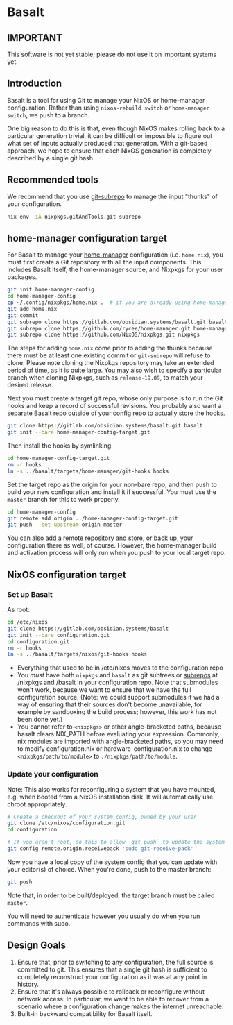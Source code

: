 # Basalt

## IMPORTANT

This software is not yet stable; please do not use it on important systems yet.

## Introduction

Basalt is a tool for using Git to manage your NixOS or home-manager
configuration.  Rather than using `nixos-rebuild switch` or `home-manager
switch`, we push to a branch.

One big reason to do this is that, even though NixOS makes rolling back to a
particular generation trivial, it can be difficult or impossible to figure out
what set of inputs actually produced that generation.  With a git-based
approach, we hope to ensure that each NixOS generation is completely described
by a single git hash.

## Recommended tools

We recommend that you use
[git-subrepo](https://github.com/ingydotnet/git-subrepo) to manage the input
"thunks" of your configuration.

```bash
nix-env -iA nixpkgs.gitAndTools.git-subrepo
```

## home-manager configuration target

For Basalt to manage your [home-manager](https://github.com/rycee/home-manager)
configuration (i.e. `home.nix`), you must first create a Git repository with all
the input components.  This includes Basalt itself, the home-manager source, and
Nixpkgs for your user packages.

```bash
git init home-manager-config
cd home-manager-config
cp ~/.config/nixpkgs/home.nix .  # if you are already using home-manager
git add home.nix
git commit
git subrepo clone https://gitlab.com/obsidian.systems/basalt.git basalt
git subrepo clone https://github.com/rycee/home-manager.git home-manager
git subrepo clone https://github.com/NixOS/nixpkgs.git nixpkgs
```

The steps for adding `home.nix` come prior to adding the thunks because there
must be at least one existing commit or `git-subrepo` will refuse to clone.
Please note cloning the Nixpkgs repository may take an extended period of time,
as it is quite large.  You may also wish to specify a particular branch when
cloning Nixpkgs, such as `release-19.09`, to match your desired release.

Next you must create a target git repo, whose only purpose is to run the Git
hooks and keep a record of successful revisions.  You probably also want a
separate Basalt repo outside of your config repo to actually store the hooks.

```bash
git clone https://gitlab.com/obsidian.systems/basalt.git basalt
git init --bare home-manager-config-target.git
```

Then install the hooks by symlinking.

```bash
cd home-manager-config-target.git
rm -r hooks
ln -s ../basalt/targets/home-manager/git-hooks hooks
```

Set the target repo as the origin for your non-bare repo, and then push to build
your new configuration and install it if successful.  You must use the `master`
branch for this to work properly.

```bash
cd home-manager-config
git remote add origin ../home-manager-config-target.git
git push --set-upstream origin master
```

You can also add a remote repository and store, or back up, your configuration
there as well, of course.  However, the home-manager build and activation
process will only run when you push to your local target repo.

## NixOS configuration target

### Set up Basalt

As root:

```bash
cd /etc/nixos
git clone https://gitlab.com/obsidian.systems/basalt
git init --bare configuration.git
cd configuration.git
rm -r hooks
ln -s ../basalt/targets/nixos/git-hooks hooks
```

* Everything that used to be in /etc/nixos moves to the configuration repo
* You *must* have both `nixpkgs` and `basalt` as git subtrees or [subrepos](https://github.com/ingydotnet/git-subrepo) at /nixpkgs and /basalt  in your configuration repo.  Note that submodules won't work, because we want to ensure that we have the full configuration source.  (Note: we could support submodules if we had a way of ensuring that their sources don't become unavailable, for example by sandboxing the build process; however, this work has not been done yet.)
* You cannot refer to `<nixpkgs>` or other angle-bracketed paths, because basalt clears NIX_PATH before evaluating your expression.  Commonly, nix modules are imported with angle-bracketed paths, so you may need to modify configuration.nix or hardware-configuration.nix to change `<nixpkgs/path/to/module>` to `./nixpkgs/path/to/module`.

### Update your configuration

Note: This also works for reconfiguring a system that you have mounted, e.g. when booted from a NixOS installation disk.  It will automatically use chroot appropriately.

```bash
# Create a checkout of your system config, owned by your user
git clone /etc/nixos/configuration.git
cd configuration

# If you aren't root, do this to allow `git push` to update the system config, with proper authorization
git config remote.origin.receivepack 'sudo git-receive-pack'
```

Now you have a local copy of the system config that you can update with your editor(s) of choice.  When you're done, push to the master branch:

```bash
git push
```

Note that, in order to be built/deployed, the target branch must be called `master`.

You will need to authenticate however you usually do when you run commands with sudo.

## Design Goals

1. Ensure that, prior to switching to any configuration, the full source is
   committed to git.  This ensures that a single git hash is sufficient to
   completely reconstruct your configuration as it was at any point in history.
2. Ensure that it's always possible to rollback or reconfigure without network
   access.  In particular, we want to be able to recover from a scenario where a
   configuration change makes the internet unreachable.
3. Built-in backward compatibility for Basalt itself.
